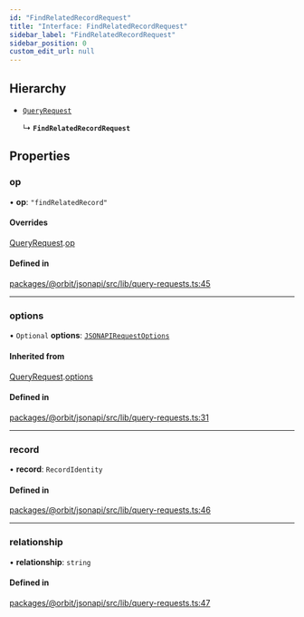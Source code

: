 ```yaml
---
id: "FindRelatedRecordRequest"
title: "Interface: FindRelatedRecordRequest"
sidebar_label: "FindRelatedRecordRequest"
sidebar_position: 0
custom_edit_url: null
---
```


## Hierarchy

- [`QueryRequest`](QueryRequest.md)

  ↳ **`FindRelatedRecordRequest`**

## Properties

### op

• **op**: ``"findRelatedRecord"``

#### Overrides

[QueryRequest](QueryRequest.md).[op](QueryRequest.md#op)

#### Defined in

[packages/@orbit/jsonapi/src/lib/query-requests.ts:45](https://github.com/orbitjs/orbit/blob/6e0cbd41/packages/@orbit/jsonapi/src/lib/query-requests.ts#L45)

___

### options

• `Optional` **options**: [`JSONAPIRequestOptions`](JSONAPIRequestOptions.md)

#### Inherited from

[QueryRequest](QueryRequest.md).[options](QueryRequest.md#options)

#### Defined in

[packages/@orbit/jsonapi/src/lib/query-requests.ts:31](https://github.com/orbitjs/orbit/blob/6e0cbd41/packages/@orbit/jsonapi/src/lib/query-requests.ts#L31)

___

### record

• **record**: `RecordIdentity`

#### Defined in

[packages/@orbit/jsonapi/src/lib/query-requests.ts:46](https://github.com/orbitjs/orbit/blob/6e0cbd41/packages/@orbit/jsonapi/src/lib/query-requests.ts#L46)

___

### relationship

• **relationship**: `string`

#### Defined in

[packages/@orbit/jsonapi/src/lib/query-requests.ts:47](https://github.com/orbitjs/orbit/blob/6e0cbd41/packages/@orbit/jsonapi/src/lib/query-requests.ts#L47)
